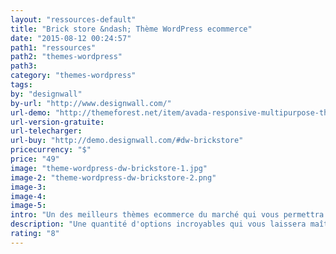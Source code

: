 ```yaml
---
layout: "ressources-default"
title: "Brick store &ndash; Thème WordPress ecommerce"
date: "2015-08-12 00:24:57"
path1: "ressources"
path2: "themes-wordpress"
path3:
category: "themes-wordpress"
tags:
by: "designwall"
by-url: "http://www.designwall.com/"
url-demo: "http://themeforest.net/item/avada-responsive-multipurpose-theme/full_screen_preview/2833226?ref=carcsn"
url-version-gratuite:
url-telecharger:
url-buy: "http://demo.designwall.com/#dw-brickstore"
pricecurrency: "$"
price: "49"
image: "theme-wordpress-dw-brickstore-1.jpg"
image-2: "theme-wordpress-dw-brickstore-2.png"
image-3:
image-4:
image-5:
intro: "Un des meilleurs thèmes ecommerce du marché qui vous permettra d'apprécier les fonctionnalités étendues du plugin WooCommerce. Son design minimaliste offre de nombreuses possiblités d'optimisation grâce notamment au visual composer SiteOrigin et au plugin Revolution Slider. En quelques clics, faites de votre boutique en ligne le reflet parfait de votre identité de marque avec une expérience d'achat fluide pour vos visiteurs."
description: "Une quantité d'options incroyables qui vous laissera maître du moindre aspect de votre site Web Ecommerce, hôtel, portfolio, blog."
rating: "8"
---
```

